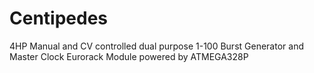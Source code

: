 # Centipedes
4HP Manual and CV controlled dual purpose 1-100 Burst Generator and Master Clock Eurorack Module powered by ATMEGA328P

